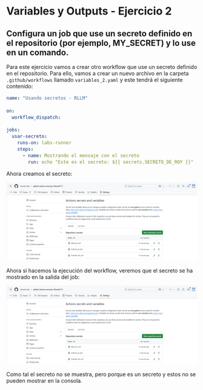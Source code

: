 # Variables y Outputs - Ejercicio 2

## Configura un job que use un secreto definido en el repositorio (por ejemplo, MY_SECRET) y lo use en un comando.

Para este ejercicio vamos a crear otro workflow que use un secreto definido en el repositorio. Para ello, vamos a crear un nuevo archivo en la carpeta `.github/workflows` llamado `variables_2.yaml` y este tendrá el siguiente contenido:

```yaml
name: "Usando secretos - RLLM"

on:
  workflow_dispatch:

jobs:
  usar-secreto:
    runs-on: labs-runner
    steps:
      - name: Mostrando el mensaje con el secreto
        run: echo "Este es el secreto: ${{ secrets.SECRETO_DE_ROY }}"
```

Ahora creamos el secreto:

![Creando el secreto](../../datos/imgs/variable2_1.png)

Ahora si hacemos la ejecución del workflow, veremos que el secreto se ha mostrado en la salida del job:

![Mostrando el secreto por consola](../../datos/imgs/variable2_1.png)

Como tal el secreto no se muestra, pero porque es un secreto y estos no se pueden mostrar en la consola.